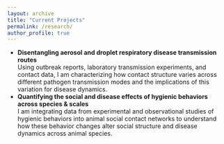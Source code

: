 ```yaml
---
layout: archive
title: "Current Projects"
permalink: /research/
author_profile: true
---
```


<!-- add photos!!!! -->
<ul>

<li> <b> Disentangling aerosol and droplet respiratory disease transmission routes </b> 
<br>
Using outbreak reports, laboratory transmission experiments, and contact data, I am characterizing how contact structure varies across different pathogen transmission modes and the implications of this variation for disease dynamics. </li>

<li> <b> Quantifying the social and disease effects of hygienic behaviors across species & scales </b> 
<br>
I am integrating data from experimental and observational studies of hygienic behaviors into animal social contact networks to understand how these behavior changes alter social structure and disease dynamics across animal species.  </li>

<!-- ![](/images/profile.png) -->

</ul>